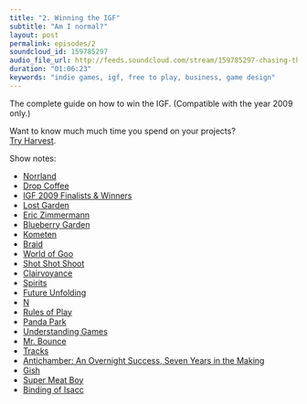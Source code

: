 ```yaml
---
title: "2. Winning the IGF"
subtitle: "Am I normal?"
layout: post
permalink: episodes/2
soundcloud_id: 159785297
audio_file_url: http://feeds.soundcloud.com/stream/159785297-chasing-the-whale-2-winning-the-igf.mp3
duration: "01:06:23"
keywords: "indie games, igf, free to play, business, game design"
---
```


The complete guide on how to win the IGF. (Compatible with the year 2009 only.)

Want to know much much time you spend on your projects?<br>
<a href="http://www.getharvest.com/?r=a21e4a">Try Harvest</a>. 

Show notes:

- [Norrland](http://en.wikipedia.org/wiki/Norrland)
- [Drop Coffee](http://www.dropcoffee.com/)
- [IGF 2009 Finalists & Winners](http://www.igf.com/2009finalistswinners.html)
- [Lost Garden](http://www.lostgarden.com)
- [Eric Zimmermann](http://ericzimmerman.com)
- [Blueberry Garden](http://eriksvedang.com/blueberrygarden)
- [Kometen](http://eriksvedang.com/kometen)
- [Braid](http://braid-game.com)
- [World of Goo](http://www.worldofgoo.com)
- [Shot Shot Shoot](http://eriksvedang.com/shoot)
- [Clairvoyance](http://www.gameofclairvoyance.com)
- [Spirits](http://www.spacesofplay.com/spirits)
- [Future Unfolding](http://www.futureunfolding.com)
- [N](http://www.thewayoftheninja.org)
- [Rules of Play](http://ericzimmerman.com/portfolio/rules-of-play/)
- [Panda Park](http://www.madebypixelate.com/games/panda-park)
- [Understanding Games](http://www.madebypixelate.com/games/understanding-games)
- [Mr. Bounce](http://www.madebypixelate.com/games/mr-bounce)
- [Tracks](http://www.tracksgame.com)
- [Antichamber: An Overnight Success, Seven Years in the Making](http://www.gdcvault.com/play/1020071/Antichamber-An-Overnight-Success-Seven)
- [Gish](http://www.chroniclogic.com/gish.htm)
- [Super Meat Boy](http://supermeatboy.com)
- [Binding of Isacc](http://bindingofisaac.com)